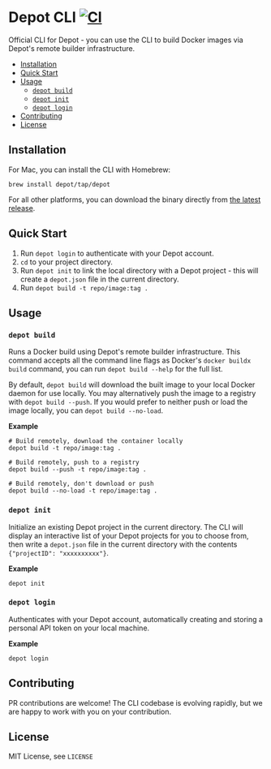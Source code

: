 # Depot CLI [![CI](https://github.com/depot/cli/actions/workflows/ci.yml/badge.svg)](https://github.com/depot/cli/actions/workflows/ci.yml)

Official CLI for Depot - you can use the CLI to build Docker images via Depot's remote builder infrastructure.

- [Installation](#installation)
- [Quick Start](#quick-start)
- [Usage](#usage)
  - [`depot build`](#depot-build)
  - [`depot init`](#depot-init)
  - [`depot login`](#depot-login)
- [Contributing](#contributing)
- [License](#license)

## Installation

For Mac, you can install the CLI with Homebrew:

```
brew install depot/tap/depot
```

For all other platforms, you can download the binary directly from [the latest release](https://github.com/depot/cli/releases).

## Quick Start

1. Run `depot login` to authenticate with your Depot account.
2. `cd` to your project directory.
3. Run `depot init` to link the local directory with a Depot project - this will create a `depot.json` file in the current directory.
4. Run `depot build -t repo/image:tag .`

## Usage

### `depot build`

Runs a Docker build using Depot's remote builder infrastructure. This command accepts all the command line flags as Docker's `docker buildx build` command, you can run `depot build --help` for the full list.

By default, `depot build` will download the built image to your local Docker daemon for use locally. You may alternatively push the image to a registry with `depot build --push`. If you would prefer to neither push or load the image locally, you can `depot build --no-load`.

**Example**

```shell
# Build remotely, download the container locally
depot build -t repo/image:tag .
```

```shell
# Build remotely, push to a registry
depot build --push -t repo/image:tag .
```

```shell
# Build remotely, don't download or push
depot build --no-load -t repo/image:tag .
```

### `depot init`

Initialize an existing Depot project in the current directory. The CLI will display an interactive list of your Depot projects for you to choose from, then write a `depot.json` file in the current directory with the contents `{"projectID": "xxxxxxxxxx"}`.

**Example**

```
depot init
```

### `depot login`

Authenticates with your Depot account, automatically creating and storing a personal API token on your local machine.

**Example**

```
depot login
```

## Contributing

PR contributions are welcome! The CLI codebase is evolving rapidly, but we are happy to work with you on your contribution.

## License

MIT License, see `LICENSE`
